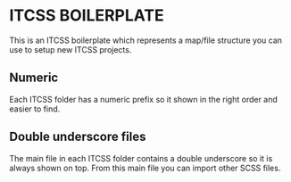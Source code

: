 # ITCSS BOILERPLATE 

This is an ITCSS boilerplate which represents a map/file structure you can use to setup new ITCSS projects.

## Numeric
Each ITCSS folder has a numeric prefix so it shown in the right order and easier to find. 

## Double underscore files
The main file in each ITCSS folder contains a double underscore so it is always shown on top. From this main file you can import other SCSS files. 

